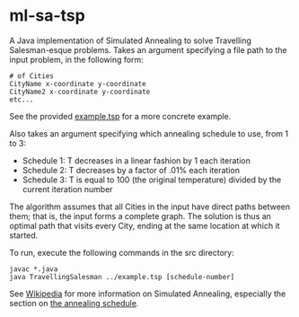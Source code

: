 # ml-sa-tsp
A Java implementation of Simulated Annealing to solve Travelling Salesman-esque problems. Takes an argument specifying a file path to the input problem, in the following form:
```
# of Cities
CityName x-coordinate y-coordinate
CityName2 x-coordinate y-coordinate
etc...
```
See the provided [example.tsp](example.tsp) for a more concrete example.

Also takes an argument specifying which annealing schedule to use, from 1 to 3:
* Schedule 1: T decreases in a linear fashion by 1 each iteration
* Schedule 2: T decreases by a factor of .01% each iteration
* Schedule 3: T is equal to 100 (the original temperature) divided by the current iteration number

The algorithm assumes that all Cities in the input have direct paths between them; that is, the input forms a complete graph. The solution is thus an optimal path that visits every City, ending at the same location at which it started.

To run, execute the following commands in the src directory:
```
javac *.java
java TravellingSalesman ../example.tsp [schedule-number]
```

See [Wikipedia](https://en.wikipedia.org/wiki/Simulated_annealing) for more information on Simulated Annealing, especially the section on [the annealing schedule](https://en.wikipedia.org/wiki/Simulated_annealing#The_annealing_schedule).
